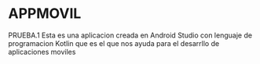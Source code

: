 # APPMOVIL
PRUEBA.1
Esta es una aplicacion creada en Android Studio con lenguaje de programacion Kotlin que es el que nos ayuda para el desarrllo de aplicaciones moviles

